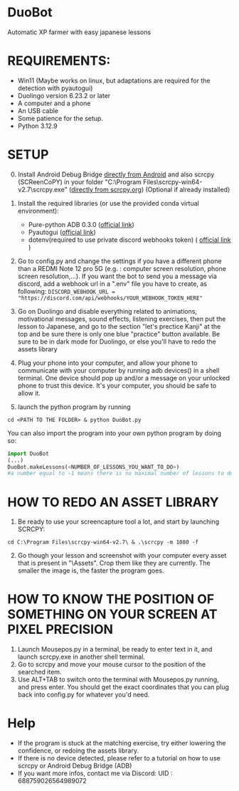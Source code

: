 # DuoBot
Automatic XP farmer with easy japanese lessons

# REQUIREMENTS: 
- Win11 (Maybe works on linux, but adaptations are required for the detection with pyautogui)
- Duolingo version 6.23.2 or later
- A computer and a phone
- An USB cable
- Some patience for the setup.
- Python 3.12.9

# SETUP 
0) Install Android Debug Bridge [directly from Android](https://developer.android.com/tools/adb?hl=en)  and also scrcpy (SCReenCoPY) in your folder "C:\Program Files\scrcpy-win64-v2.7\scrcpy.exe" ([directly from scrcpy.org](https://scrcpy.org/)) (Optional if already installed)

1) Install the required libraries (or use the provided conda virtual environment):
   - Pure-python ADB 0.3.0 ([official link]( ))
   - Pyautogui  ([official link](https://pyautogui.readthedocs.io/en/latest/))
   - dotenv(required to use private discord webhooks token) ( [official link](https://pypi.org/project/python-dotenv/) )

3) Go to config.py and change the settings if you have a different phone than a REDMI Note 12 pro 5G
(e.g. : computer screen resolution, phone screen resolution,...). If you want the bot to send you a message via discord, add a webhook url in a ".env" file you have to create, as following: `DISCORD_WEBHOOK_URL = "https://discord.com/api/webhooks/YOUR_WEBHOOK_TOKEN_HERE"`

4) Go on Duolingo and disable everything related to animations, motivational messages, sound effects, listening exercises, then put the lesson to Japanese, and go to the section "let's prectice Kanji" at the top and be sure there is only one blue "practice" button available. Be sure to be in dark mode for Duolingo, or else you'll have to redo the assets library
   
5) Plug your phone into your computer, and allow your phone to communicate with your computer by running adb devices() in a shell terminal. One device should pop up and/or a message on your unlocked phone to trust this device. It's your computer, you should be safe to allow it.

6) launch the python program by running
```shell
cd <PATH TO THE FOLDER> & python DuoBot.py
```
You can also import the program into your own python program by doing so:
```python
import DuoBot
(...)
DuoBot.makeLessons(<NUMBER_OF_LESSONS_YOU_WANT_TO_DO>)
#a number equal to -1 means there is no maximal number of lessons to do
```
# HOW TO REDO AN ASSET LIBRARY
1) Be ready to use your screencapture tool a lot, and start by launching SCRCPY:
```shell
cd C:\Program Files\scrcpy-win64-v2.7\ & .\scrcpy -m 1080 -f
```
2) Go though your lesson and screenshot with your computer every asset that is present in "\Assets". Crop them like they are currently. The smaller the image is, the faster the program goes.

# HOW TO KNOW THE POSITION OF SOMETHING ON YOUR SCREEN AT PIXEL PRECISION
1) Launch Mousepos.py in a terminal, be ready to enter text in it, and launch scrcpy.exe in another shell terminal.
2) Go to scrcpy and move your mouse cursor to the position of the searched item. 
3) Use ALT+TAB to switch onto the terminal with Mousepos.py running, and press enter. You should get the exact coordinates that you can plug back into config.py for whatever you'd need. 

# Help
- If the program is stuck at the matching exercise, try either lowering the confidence, or redoing the assets library.
- If there is no device detected, please refer to a tutorial on how to use scrcpy or Android Debug Bridge (ADB)
- If you want more infos, contact me via Discord: UID : 688759026564989072
